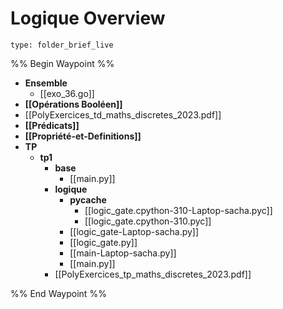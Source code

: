 # Logique Overview
 
```ccard
type: folder_brief_live
```

%% Begin Waypoint %%
- **Ensemble**
	- [[exo_36.go]]
- **[[Opérations Booléen]]**
- [[PolyExercices_td_maths_discretes_2023.pdf]]
- **[[Prédicats]]**
- **[[Propriété-et-Definitions]]**
- **TP**
	- **tp1**
		- **base**
			- [[main.py]]
		- **logique**
			- **__pycache__**
				- [[logic_gate.cpython-310-Laptop-sacha.pyc]]
				- [[logic_gate.cpython-310.pyc]]
			- [[logic_gate-Laptop-sacha.py]]
			- [[logic_gate.py]]
			- [[main-Laptop-sacha.py]]
			- [[main.py]]
		- [[PolyExercices_tp_maths_discretes_2023.pdf]]

%% End Waypoint %%
